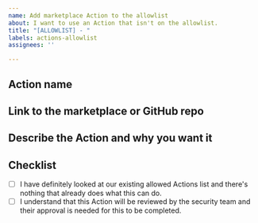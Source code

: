 ```yaml
---
name: Add marketplace Action to the allowlist
about: I want to use an Action that isn't on the allowlist.
title: "[ALLOWLIST] - "
labels: actions-allowlist
assignees: ''

---
```


## Action name

## Link to the marketplace or GitHub repo

## Describe the Action and why you want it

## Checklist

- [ ] I have definitely looked at our existing allowed Actions list and there's nothing that already does what this can do.
- [ ] I understand that this Action will be reviewed by the security team and their approval is needed for this to be completed.
